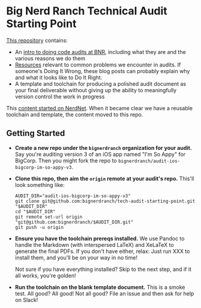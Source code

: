 # Big Nerd Ranch Technical Audit Starting Point

[This repository](https://github.com/bignerdranch/tech-audit-starting-point)
contains:

- An [intro to doing code audits at BNR](intro.md), including what they are and the various
  reasons we do them
- [Resources](common-resources.md) relevant to common problems we encounter in audits.
  If someone's Doing It Wrong, these blog posts can probably explain why
  and what it looks like to Do It Right.
- A template and toolchain for producing a polished audit document as your
  final deliverable without giving up the ability to meaningfully version
  control the work in progress

This [content started on NerdNet](https://sites.google.com/a/bignerdranch.com/nerdnet/history/ios-mac-history/technical-audits).
When it became clear we have a reusable toolchain and template,
the content moved to this repo.


## Getting Started

- **Create a new repo under the `bignerdranch` organization for your audit.**
  Say you're auditing version 3 of an iOS app named "I'm So Appy" for BigCorp.
  Then you might fork the repo to `bignerdranch/audit-ios-bigcorp-im-so-appy-v3`.

- **Clone this repo, then aim the `origin` remote at your audit's repo.**
  This'll look something like:

  ```
  AUDIT_DIR="audit-ios-bigcorp-im-so-appy-v3"
  git clone git@github.com:bignerdranch/tech-audit-starting-point.git "$AUDIT_DIR"
  cd "$AUDIT_DIR"
  git remote set-url origin "git@github.com:bignerdranch/$AUDIT_DIR.git"
  git push -u origin
  ```

- **Ensure you have the toolchain prereqs installed.**
  We use Pandoc to handle the Markdown (with interspersed LaTeX)
  and XeLaTeX to generate the final PDFs. If you don't have either, relax:
  Just run XXX to install them, and you'll be on your way in no time!

  Not sure if you have everything installed?
  Skip to the next step, and if it all works, you're golden!

- **Run the toolchain on the blank template document.**
  This is a smoke test.
  All good? All good!
  Not all good? File an issue and then ask for help on Slack!
